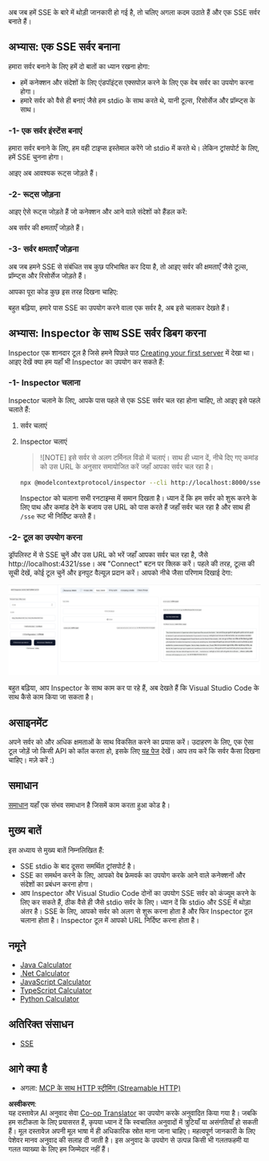<!--
CO_OP_TRANSLATOR_METADATA:
{
  "original_hash": "1681ca3633aeb49ee03766abdbb94a93",
  "translation_date": "2025-06-17T22:01:59+00:00",
  "source_file": "03-GettingStarted/05-sse-server/README.md",
  "language_code": "hi"
}
-->
अब जब हमें SSE के बारे में थोड़ी जानकारी हो गई है, तो चलिए अगला कदम उठाते हैं और एक SSE सर्वर बनाते हैं।

## अभ्यास: एक SSE सर्वर बनाना

हमारा सर्वर बनाने के लिए हमें दो बातों का ध्यान रखना होगा:

- हमें कनेक्शन और संदेशों के लिए एंडपॉइंट्स एक्सपोज़ करने के लिए एक वेब सर्वर का उपयोग करना होगा।
- हमारे सर्वर को वैसे ही बनाएं जैसे हम stdio के साथ करते थे, यानी टूल्स, रिसोर्सेज और प्रॉम्प्ट्स के साथ।

### -1- एक सर्वर इंस्टेंस बनाएं

हमारा सर्वर बनाने के लिए, हम वही टाइप्स इस्तेमाल करेंगे जो stdio में करते थे। लेकिन ट्रांसपोर्ट के लिए, हमें SSE चुनना होगा।


आइए अब आवश्यक रूट्स जोड़ते हैं।

### -2- रूट्स जोड़ना

आइए ऐसे रूट्स जोड़ते हैं जो कनेक्शन और आने वाले संदेशों को हैंडल करें:


अब सर्वर की क्षमताएँ जोड़ते हैं।

### -3- सर्वर क्षमताएँ जोड़ना

अब जब हमने SSE से संबंधित सब कुछ परिभाषित कर दिया है, तो आइए सर्वर की क्षमताएँ जैसे टूल्स, प्रॉम्प्ट्स और रिसोर्सेज जोड़ते हैं।


आपका पूरा कोड कुछ इस तरह दिखना चाहिए:


बहुत बढ़िया, हमारे पास SSE का उपयोग करने वाला एक सर्वर है, अब इसे चलाकर देखते हैं।

## अभ्यास: Inspector के साथ SSE सर्वर डिबग करना

Inspector एक शानदार टूल है जिसे हमने पिछले पाठ [Creating your first server](/03-GettingStarted/01-first-server/README.md) में देखा था। आइए देखें क्या हम यहाँ भी Inspector का उपयोग कर सकते हैं:

### -1- Inspector चलाना

Inspector चलाने के लिए, आपके पास पहले से एक SSE सर्वर चल रहा होना चाहिए, तो आइए इसे पहले चलाते हैं:

1. सर्वर चलाएं


1. Inspector चलाएं

    > ![NOTE]
    > इसे सर्वर से अलग टर्मिनल विंडो में चलाएं। साथ ही ध्यान दें, नीचे दिए गए कमांड को उस URL के अनुसार समायोजित करें जहाँ आपका सर्वर चल रहा है।

    ```sh
    npx @modelcontextprotocol/inspector --cli http://localhost:8000/sse --method tools/list
    ```

    Inspector को चलाना सभी रनटाइम्स में समान दिखता है। ध्यान दें कि हम सर्वर को शुरू करने के लिए पाथ और कमांड देने के बजाय उस URL को पास करते हैं जहाँ सर्वर चल रहा है और साथ ही `/sse` रूट भी निर्दिष्ट करते हैं।

### -2- टूल का उपयोग करना

ड्रॉपलिस्ट में से SSE चुनें और उस URL को भरें जहाँ आपका सर्वर चल रहा है, जैसे http://localhost:4321/sse। अब "Connect" बटन पर क्लिक करें। पहले की तरह, टूल्स की सूची देखें, कोई टूल चुनें और इनपुट वैल्यूज़ प्रदान करें। आपको नीचे जैसा परिणाम दिखाई देगा:

![Inspector में चल रहा SSE सर्वर](../../../../translated_images/sse-inspector.d86628cc597b8fae807a31d3d6837842f5f9ee1bcc6101013fa0c709c96029ad.hi.png)

बहुत बढ़िया, आप Inspector के साथ काम कर पा रहे हैं, अब देखते हैं कि Visual Studio Code के साथ कैसे काम किया जा सकता है।

## असाइनमेंट

अपने सर्वर को और अधिक क्षमताओं के साथ विकसित करने का प्रयास करें। उदाहरण के लिए, एक ऐसा टूल जोड़ें जो किसी API को कॉल करता हो, इसके लिए [यह पेज](https://api.chucknorris.io/) देखें। आप तय करें कि सर्वर कैसा दिखना चाहिए। मज़े करें :)

## समाधान

[समाधान](./solution/README.md) यहाँ एक संभव समाधान है जिसमें काम करता हुआ कोड है।

## मुख्य बातें

इस अध्याय से मुख्य बातें निम्नलिखित हैं:

- SSE stdio के बाद दूसरा समर्थित ट्रांसपोर्ट है।
- SSE का समर्थन करने के लिए, आपको वेब फ्रेमवर्क का उपयोग करके आने वाले कनेक्शनों और संदेशों का प्रबंधन करना होगा।
- आप Inspector और Visual Studio Code दोनों का उपयोग SSE सर्वर को कंज्यूम करने के लिए कर सकते हैं, ठीक वैसे ही जैसे stdio सर्वर के लिए। ध्यान दें कि stdio और SSE में थोड़ा अंतर है। SSE के लिए, आपको सर्वर को अलग से शुरू करना होता है और फिर Inspector टूल चलाना होता है। Inspector टूल में आपको URL निर्दिष्ट करना होता है।

## नमूने

- [Java Calculator](../samples/java/calculator/README.md)
- [.Net Calculator](../../../../03-GettingStarted/samples/csharp)
- [JavaScript Calculator](../samples/javascript/README.md)
- [TypeScript Calculator](../samples/typescript/README.md)
- [Python Calculator](../../../../03-GettingStarted/samples/python)

## अतिरिक्त संसाधन

- [SSE](https://developer.mozilla.org/en-US/docs/Web/API/Server-sent_events)

## आगे क्या है

- अगला: [MCP के साथ HTTP स्ट्रीमिंग (Streamable HTTP)](/03-GettingStarted/06-http-streaming/README.md)

**अस्वीकरण**:  
यह दस्तावेज़ AI अनुवाद सेवा [Co-op Translator](https://github.com/Azure/co-op-translator) का उपयोग करके अनुवादित किया गया है। जबकि हम सटीकता के लिए प्रयासरत हैं, कृपया ध्यान दें कि स्वचालित अनुवादों में त्रुटियाँ या असंगतियाँ हो सकती हैं। मूल दस्तावेज़ अपनी मूल भाषा में ही अधिकारिक स्रोत माना जाना चाहिए। महत्वपूर्ण जानकारी के लिए पेशेवर मानव अनुवाद की सलाह दी जाती है। इस अनुवाद के उपयोग से उत्पन्न किसी भी गलतफहमी या गलत व्याख्या के लिए हम जिम्मेदार नहीं हैं।